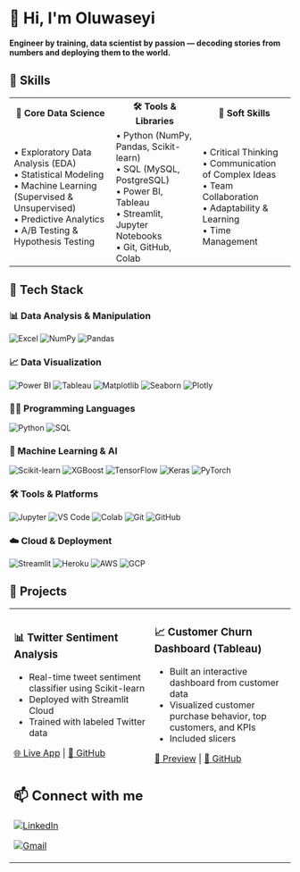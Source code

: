 # 👋 Hi, I'm Oluwaseyi

**Engineer by training, data scientist by passion — decoding stories from numbers and deploying them to the world.**

## 💼 Skills
<table> <tr> <th>🧠 Core Data Science</th> <th>🛠 Tools & Libraries</th> <th>🌟 Soft Skills</th> </tr> <tr> <td> • Exploratory Data Analysis (EDA)<br> • Statistical Modeling<br> • Machine Learning (Supervised & Unsupervised)<br> • Predictive Analytics<br> • A/B Testing & Hypothesis Testing </td> <td> • Python (NumPy, Pandas, Scikit-learn)<br> • SQL (MySQL, PostgreSQL)<br> • Power BI, Tableau<br> • Streamlit, Jupyter Notebooks<br> • Git, GitHub, Colab </td> <td> • Critical Thinking<br> • Communication of Complex Ideas<br> • Team Collaboration<br> • Adaptability & Learning<br> • Time Management </td> </tr> </table>

## 🚀 Tech Stack

### 📊 Data Analysis & Manipulation
![Excel](https://img.shields.io/badge/Excel-217346?logo=microsoft-excel&logoColor=white)
![NumPy](https://img.shields.io/badge/Numpy-013243?logo=numpy)
![Pandas](https://img.shields.io/badge/Pandas-150458?logo=pandas&logoColor=white)

### 📈 Data Visualization
![Power BI](https://img.shields.io/badge/PowerBI-F2C811?logo=powerbi&logoColor=black)
![Tableau](https://img.shields.io/badge/Tableau-E97627?logo=tableau&logoColor=white)
![Matplotlib](https://img.shields.io/badge/Matplotlib-3B4D54?logo=python&logoColor=white)
![Seaborn](https://img.shields.io/badge/Seaborn-579ACA?logo=python&logoColor=white)
![Plotly](https://img.shields.io/badge/Plotly-3F4F75?logo=plotly&logoColor=white)

### 👨‍💻 Programming Languages
![Python](https://img.shields.io/badge/Python-3.9-blue?logo=python)
![SQL](https://img.shields.io/badge/SQL-4479A1?logo=postgresql&logoColor=white)

### 🤖 Machine Learning & AI
![Scikit-learn](https://img.shields.io/badge/Scikit--Learn-F7931E?logo=scikit-learn&logoColor=white)
![XGBoost](https://img.shields.io/badge/XGBoost-AA0000?logo=xgboost&logoColor=white)
![TensorFlow](https://img.shields.io/badge/TensorFlow-FF6F00?logo=tensorflow&logoColor=white)
![Keras](https://img.shields.io/badge/Keras-D00000?logo=keras&logoColor=white)
![PyTorch](https://img.shields.io/badge/PyTorch-EE4C2C?logo=pytorch&logoColor=white)

### 🛠 Tools & Platforms
![Jupyter](https://img.shields.io/badge/Jupyter-F37626?logo=jupyter&logoColor=white)
![VS Code](https://img.shields.io/badge/VSCode-007ACC?logo=visual-studio-code&logoColor=white)
![Colab](https://img.shields.io/badge/Google%20Colab-F9AB00?logo=google-colab&logoColor=white)
![Git](https://img.shields.io/badge/Git-F05032?logo=git&logoColor=white)
![GitHub](https://img.shields.io/badge/GitHub-181717?logo=github&logoColor=white)

### ☁️ Cloud & Deployment
![Streamlit](https://img.shields.io/badge/Streamlit-FF4B4B?logo=streamlit&logoColor=white)
![Heroku](https://img.shields.io/badge/Heroku-430098?logo=heroku&logoColor=white)
![AWS](https://img.shields.io/badge/AWS-232F3E?logo=amazon-aws&logoColor=white)
![GCP](https://img.shields.io/badge/GCP-4285F4?logo=google-cloud&logoColor=white)

## 📁 Projects
<table> <tr> <td width="50%"> <h3>📊 Twitter Sentiment Analysis</h3> <ul> <li>Real-time tweet sentiment classifier using Scikit-learn</li> <li>Deployed with Streamlit Cloud</li> <li>Trained with labeled Twitter data</li> </ul> <a href="https://zooviee-twitter-sentiment-streamlit-app-wf8th0.streamlit.app/" target="_blank">🌐 Live App</a> | <a href="https://github.com/zooviee/twitter-sentiment-streamlit" target="_blank">📂 GitHub</a> </td> <td width="50%"> <h3>📈 Customer Churn Dashboard (Tableau)</h3> <ul> <li>Built an interactive dashboard from customer data</li> <li>Visualized customer purchase behavior, top customers, and KPIs</li> <li>Included slicers</li> </ul> <a href="https://public.tableau.com/app/profile/oluwaseyi.akinsanya/viz/CustomerChurnAnalysis_17436951427130/CustomerChurnStory" target="_blank">🔗 Preview</a> | <a href="https://github.com/zooviee/Customer-Churn-Analysis" target="_blank">📂 GitHub</a> </td> </tr> <tr> <td width="50%"> 


## 📫 Connect with me

[![LinkedIn](https://img.shields.io/badge/LinkedIn-blue?logo=linkedin&logoColor=white)](https://www.linkedin.com/in/oluwaseyi-akinsanya-852314184/)

[![Gmail](https://img.shields.io/badge/Gmail-red?logo=gmail&logoColor=white)](mailto:seyiakinsanya1999@gmail.com)

